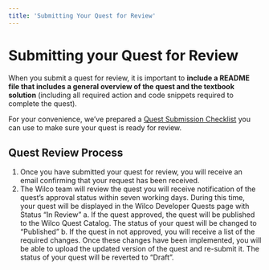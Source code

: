 ```yaml
---
title: 'Submitting Your Quest for Review'
---
```


# Submitting your Quest for Review

When you submit a quest for review, it is important to **include a README file that includes a general overview of the quest and the textbook solution** (including all required action and code snippets required to complete the quest).  

For your convenience, we’ve prepared a [Quest Submission Checklist](https://www.notion.so/Quest-Submission-Checklist-eac5b59a16b7466784f348d7032bbd75) you can use to make sure your quest is ready for review. 

## Quest Review Process

1. Once you have submitted your quest for review, you will receive an email confirming that your request has been received. 
2. The Wilco team will review the quest you will receive notification of the quest’s approval status within seven working days. During this time, your quest will be displayed in the Wilco Developer Quests page with Status “In Review”
    a. If the quest approved, the quest will be published to the Wilco Quest Catalog. The status of your quest will be changed to “Published” 
    b. If the quest in not approved, you will receive a list of the required changes. Once these changes have been implemented, you will be able to upload the updated version of the quest and re-submit it. The status of your quest will be reverted to “Draft”. 
    
